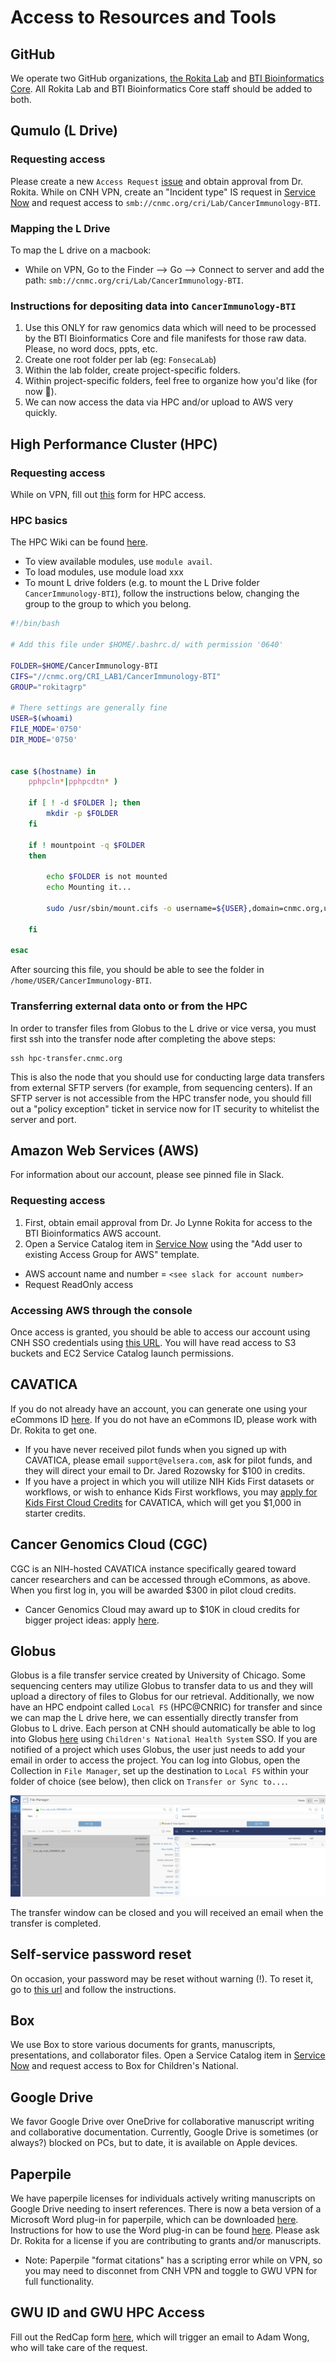 # Access to Resources and Tools

## GitHub

We operate two GitHub organizations, [the Rokita Lab](https://github.com/rokitalab) and [BTI Bioinformatics Core](https://github.com/childrens-bti). All Rokita Lab and BTI Bioinformatics Core staff should be added to both.

## Qumulo (L Drive)

### Requesting access

Please create a new `Access Request` [issue](https://github.com/childrens-bti/internal-ticket-tracker/issues) and obtain approval from Dr. Rokita.
While on CNH VPN, create an "Incident type" IS request in [Service Now](https://childrensnational.service-now.com/esc?id=ec_pro_dashboard) and request access to `smb://cnmc.org/cri/Lab/CancerImmunology-BTI`.

### Mapping the L Drive

To map the L drive on a macbook:
- While on VPN, Go to the Finder --> Go --> Connect to server and add the path: `smb://cnmc.org/cri/Lab/CancerImmunology-BTI`.

### Instructions for depositing data into `CancerImmunology-BTI`

1. Use this ONLY for raw genomics data which will need to be processed by the BTI Bioinformatics Core and file manifests for those raw data. 
Please, no word docs, ppts, etc.
2. Create one root folder per lab (eg: `FonsecaLab`)
3. Within the lab folder, create project-specific folders.
4. Within project-specific folders, feel free to organize how you'd like (for now 🙂).
5. We can now access the data via HPC and/or upload to AWS very quickly.

## High Performance Cluster (HPC)

### Requesting access

While on VPN, fill out [this](https://criowiki.cnmc.org/doku.php?id=hpc:access) form for HPC access.

### HPC basics 

The HPC Wiki can be found [here](https://criowiki.cnmc.org/doku.php?id=hpc:start). 

- To view available modules, use `module avail`.
- To load modules, use module load xxx
- To mount L drive folders (e.g. to mount the L Drive folder `CancerImmunology-BTI`), follow the instructions below, changing the group to the group to which you belong.

```bash
#!/bin/bash

# Add this file under $HOME/.bashrc.d/ with permission '0640'

FOLDER=$HOME/CancerImmunology-BTI
CIFS="//cnmc.org/CRI_LAB1/CancerImmunology-BTI"
GROUP="rokitagrp"

# There settings are generally fine
USER=$(whoami)
FILE_MODE='0750'
DIR_MODE='0750'


case $(hostname) in
    pphpcln*|pphpcdtn* )

    if [ ! -d $FOLDER ]; then
        mkdir -p $FOLDER
    fi

    if ! mountpoint -q $FOLDER
    then

        echo $FOLDER is not mounted
        echo Mounting it...

        sudo /usr/sbin/mount.cifs -o username=${USER},domain=cnmc.org,uid=${USER},gid=${GROUP},dir_mode=${DIR_MODE},file_mode=${FILE_MODE} $CIFS $FOLDER

    fi

esac
```

After sourcing this file, you should be able to see the folder in `/home/USER/CancerImmunology-BTI`.

### Transferring external data onto or from the HPC 

In order to transfer files from Globus to the L drive or vice versa, you must first ssh into the transfer node after completing the above steps:
```
ssh hpc-transfer.cnmc.org
```
This is also the node that you should use for conducting large data transfers from external SFTP servers (for example, from sequencing centers).
If an SFTP server is not accessible from the HPC transfer node, you should fill out a "policy exception" ticket in service now for IT security to whitelist the server and port.

## Amazon Web Services (AWS)

For information about our account, please see pinned file in Slack.

### Requesting access

1. First, obtain email approval from Dr. Jo Lynne Rokita for access to the BTI Bioinformatics AWS account. 
2. Open a Service Catalog item in [Service Now](https://childrensnational.service-now.com/esc?id=ec_pro_dashboard) using the "Add user to existing Access Group for AWS" template.

- AWS account name and number = `<see slack for account number>`
- Request ReadOnly access

### Accessing AWS through the console

Once access is granted, you should be able to access our account using CNH SSO credentials using [this URL](https://d-9067576cea.awsapps.com/start/). You will have read access to S3 buckets and EC2 Service Catalog launch permissions.

## CAVATICA

If you do not already have an account, you can generate one using your eCommons ID [here](https://cavatica.sbgenomics.com/). 
If you do not have an eCommons ID, please work with Dr. Rokita to get one.

- If you have never received pilot funds when you signed up with CAVATICA, please email `support@velsera.com`, ask for pilot funds, and they will direct your email to Dr. Jared Rozowsky for $100 in credits.
- If you have a project in which you will utilize NIH Kids First datasets or workflows, or wish to enhance Kids First workflows, you may [apply for Kids First Cloud Credits](https://commonfund.nih.gov/kidsfirst/cloudcredits) for CAVATICA, which will get you $1,000 in starter credits.

## Cancer Genomics Cloud (CGC)

CGC is an NIH-hosted CAVATICA instance specifically geared toward cancer researchers and can be accessed through eCommons, as above.
When you first log in, you will be awarded $300 in pilot cloud credits.

- Cancer Genomics Cloud may award up to $10K in cloud credits for bigger project ideas: apply [here](https://www.cancergenomicscloud.org/cgc-apply-for-collaborative-funds).

## Globus

Globus is a file transfer service created by University of Chicago.
Some sequencing centers may utilize Globus to transfer data to us and they will upload a directory of files to Globus for our retrieval.
Additionally, we now have an HPC endpoint called `Local FS` (HPC@CNRIC) for transfer and since we can map the L drive here, we can essentially directly transfer from Globus to L drive.
Each person at CNH should automatically be able to log into Globus [here](https://www.globus.org/) using `Children's National Health System` SSO.
If you are notified of a project which uses Globus, the user just needs to add your email in order to access the project.
You can log into Globus, open the Collection in `File Manager`, set up the destination to `Local FS` within your folder of choice (see below), then click on `Transfer or Sync to...`.

![globus.png](img/globus.png)

The transfer window can be closed and you will received an email when the transfer is completed.

## Self-service password reset

On occasion, your password may be reset without warning (!). To reset it, go to [this url](https://cnh.identitynow.com/r/default/reset-password) and follow the instructions.

## Box

We use Box to store various documents for grants, manuscripts, presentations, and collaborator files. Open a Service Catalog item in [Service Now](https://childrensnational.service-now.com/esc?id=ec_pro_dashboard) and request access to Box for Children's National.

## Google Drive

We favor Google Drive over OneDrive for collaborative manuscript writing and collaborative documentation. Currently, Google Drive is sometimes (or always?) blocked on PCs, but to date, it is available on Apple devices. 

## Paperpile

We have paperpile licenses for individuals actively writing manuscripts on Google Drive needing to insert references. 
There is now a beta version of a Microsoft Word plug-in for paperpile, which can be downloaded [here](https://paperpile.com/word-plugin/).
Instructions for how to use the Word plug-in can be found [here](https://new.paperpile.com/Getting-started-with-Paperpile-and-Word-7ed01d0417a3433f885103ebad04b901).
Please ask Dr. Rokita for a license if you are contributing to grants and/or manuscripts.

- Note: Paperpile "format citations" has a scripting error while on VPN, so you may need to disconnet from CNH VPN and toggle to GWU VPN for full functionality.

## GWU ID and GWU HPC Access

Fill out the RedCap form [here](https://is.gd/ColonialOne), which will trigger an email to Adam Wong, who will take care of the request.
